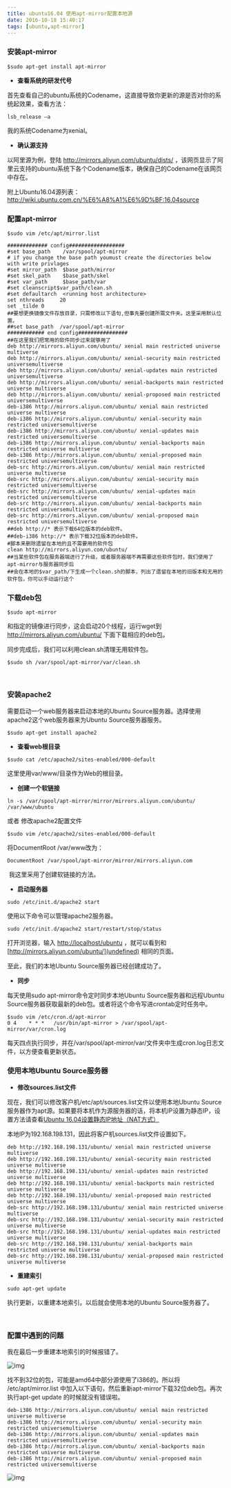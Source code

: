 ```yaml
---
title: ubuntu16.04 使用apt-mirror配置本地源
date: 2016-10-18 15:40:17
tags: [ubuntu,apt-mirror]
---
```


### **安装apt-mirror**

```shell
$sudo apt-get install apt-mirror
```

- **查看系统的研发代号**

首先查看自己的ubuntu系统的Codename，这直接导致你更新的源是否对你的系统起效果，查看方法：

```shell
lsb_release –a
```

我的系统Codename为xenial。

- **确认源支持**

以阿里源为例，登陆 http://mirrors.aliyun.com/ubuntu/dists/ ，该网页显示了阿里云支持的ubuntu系统下各个Codename版本，确保自己的Codename在该网页中存在。

附上Ubuntu16.04源列表：http://wiki.ubuntu.com.cn/%E6%A8%A1%E6%9D%BF:16.04source

<!---more-->

### **配置apt-mirror**

```shell
$sudo vim /etc/apt/mirror.list
```

```shell
############# config##################
#set base_path    /var/spool/apt-mirror
# if you change the base path youmust create the directories below with write privlages
#set mirror_path  $base_path/mirror 
#set skel_path    $base_path/skel
#set var_path     $base_path/var
#set cleanscript$var_path/clean.sh
#set defaultarch  <running host architecture>
set nthreads     20
set _tilde 0
##要想更换镜像文件存放目录，只需修改以下语句,但事先要创建所需文件夹。这里采用默认位置。
##set base_path  /var/spool/apt-mirror
############ end config################
##在这里我们把常用的软件同步过来就够用了
deb http://mirrors.aliyun.com/ubuntu/ xenial main restricted universe multiverse
deb http://mirrors.aliyun.com/ubuntu/ xenial-security main restricted universemultiverse
deb http://mirrors.aliyun.com/ubuntu/ xenial-updates main restricted universemultiverse
deb http://mirrors.aliyun.com/ubuntu/ xenial-backports main restricted universe multiverse
deb http://mirrors.aliyun.com/ubuntu/ xenial-proposed main restricted universemultiverse
deb-i386 http://mirrors.aliyun.com/ubuntu/ xenial main restricted universe multiverse
deb-i386 http://mirrors.aliyun.com/ubuntu/ xenial-security main restricted universemultiverse
deb-i386 http://mirrors.aliyun.com/ubuntu/ xenial-updates main restricted universemultiverse
deb-i386 http://mirrors.aliyun.com/ubuntu/ xenial-backports main restricted universe multiverse
deb-i386 http://mirrors.aliyun.com/ubuntu/ xenial-proposed main restricted universemultiverse
deb-src http://mirrors.aliyun.com/ubuntu/ xenial main restricted universe multiverse
deb-src http://mirrors.aliyun.com/ubuntu/ xenial-security main restricted universemultiverse
deb-src http://mirrors.aliyun.com/ubuntu/ xenial-updates main restricted universemultiverse
deb-src http://mirrors.aliyun.com/ubuntu/ xenial-backports main restricted universemultiverse
deb-src http://mirrors.aliyun.com/ubuntu/ xenial-proposed main restricted universemultiverse
##deb http://* 表示下载64位版本的deb软件。
##deb-i386 http://* 表示下载32位版本的deb软件。
#脚本来删除遗留在本地的且不需要用的软件包
clean http://mirrors.aliyun.com/ubuntu/
##当某些软件包在服务器端进行了升级，或者服务器端不再需要这些软件包时，我们使用了apt-mirror与服务器同步后
##会在本地的$var_path/下生成一个clean.sh的脚本，列出了遗留在本地的旧版本和无用的软件包，你可以手动运行这个
```



### **下载deb包**

```shell
$sudo apt-mirror
```

和指定的镜像进行同步，这会启动20个线程，运行wget到 http://mirrors.aliyun.com/ubuntu/ 下面下载相应的deb包。

同步完成后，我们可以利用clean.sh清理无用软件包。

```shell
$sudo sh /var/spool/apt-mirror/var/clean.sh
```

 

### **安装apache2**

需要启动一个web服务器来启动本地的Ubuntu Source服务器。选择使用apache2这个web服务器来为Ubuntu Source服务器服务。

```shell
$sudo apt-get install apache2
```

- **查看web根目录**

```shell
$sudo cat /etc/apache2/sites-enabled/000-default
```

这里使用var/www/目录作为Web的根目录。

- **创建一个软链接**

```shell
ln -s /var/spool/apt-mirror/mirror/mirrors.aliyun.com/ubuntu/ /var/www/ubuntu
```

或者 修改apache2配置文件

```shell
$sudo vim /etc/apache2/sites-enabled/000-default
```

将DocumentRoot /var/www改为：

```shell
DocumentRoot /var/spool/apt-mirror/mirror/mirrors.aliyun.com
```

 我这里采用了创建软链接的方法。

- **启动服务器**

```shell
sudo /etc/init.d/apache2 start
```

使用以下命令可以管理apache2服务器。

```shell
sudo /etc/init.d/apache2 start/restart/stop/status
```

打开浏览器，输入 [http://localhost/ubuntu](http://localhost/ubuntu) ，就可以看到和 [http://mirrors.aliyun.com/ubuntu/](undefined) 相同的页面。

至此，我们的本地Ubuntu Source服务器已经创建成功了。

- **同步**

每天使用sudo apt-mirror命令定时同步本地Ubuntu Source服务器和远程Ubuntu Source服务器获取最新的deb包。或者将这个命令写进crontab定时任务中。

```shell
$sudo vim /etc/cron.d/apt-mirror
0 4    * * *   /usr/bin/apt-mirror > /var/spool/apt-mirror/var/cron.log
```

每天四点执行同步，并在/var/spool/apt-mirror/var/文件夹中生成cron.log日志文件，以方便查看更新状态。



### **使用本地Ubuntu Source服务器**

- **修改sources.list文件**

现在，我们可以修改客户机/etc/apt/sources.list文件以使用本地Ubuntu Source服务器作为apt源。如果要将本机作为源服务器的话，将本机IP设置为静态IP，设置方法请查看[Ubuntu 16.04设置静态IP地址（NAT方式）](http://blog.csdn.net/lv18092081172/article/details/52081859)

本地IP为192.168.198.131，因此将客户机sources.list文件设置如下。

```shell
deb http://192.168.198.131/ubuntu/ xenial main restricted universe multiverse
deb http://192.168.198.131/ubuntu/ xenial-security main restricted universe multiverse
deb http://192.168.198.131/ubuntu/ xenial-updates main restricted universe multiverse
deb http://192.168.198.131/ubuntu/ xenial-backports main restricted universe multiverse
deb http://192.168.198.131/ubuntu/ xenial-proposed main restricted universe multiverse
deb-src http://192.168.198.131/ubuntu/ xenial main restricted universe multiverse
deb-src http://192.168.198.131/ubuntu/ xenial-security main restricted universe multiverse
deb-src http://192.168.198.131/ubuntu/ xenial-updates main restricted universe multiverse
deb-src http://192.168.198.131/ubuntu/ xenial-backports main restricted universe multiverse
deb-src http://192.168.198.131/ubuntu/ xenial-proposed main restricted universe multiverse
```

- **重建索引**

```shell
sudo apt-get update
```

执行更新，以重建本地索引。以后就会使用本地的Ubuntu Source服务器了。

 

### **配置中遇到的问题**

我在最后一步重建本地索引的时候报错了。

![img](file:///C:\Users\rolex\AppData\Local\Temp\msohtmlclip1\01\clip_image002.jpg)

找不到32位的包，可能是amd64中部分源使用了i386的。所以将 /etc/apt/mirror.list 中加入以下语句，然后重新apt-mirror下载32位deb包。再次执行apt-get update 的时候就没有错误啦。

```shell
deb-i386 http://mirrors.aliyun.com/ubuntu/ xenial main restricted universe multiverse
deb-i386 http://mirrors.aliyun.com/ubuntu/ xenial-security main restricted universemultiverse
deb-i386 http://mirrors.aliyun.com/ubuntu/ xenial-updates main restricted universemultiverse
deb-i386 http://mirrors.aliyun.com/ubuntu/ xenial-backports main restricted universe multiverse
deb-i386 http://mirrors.aliyun.com/ubuntu/ xenial-proposed main restricted universemultiverse
```

![img](file:///C:\Users\rolex\AppData\Local\Temp\msohtmlclip1\01\clip_image004.jpg)

